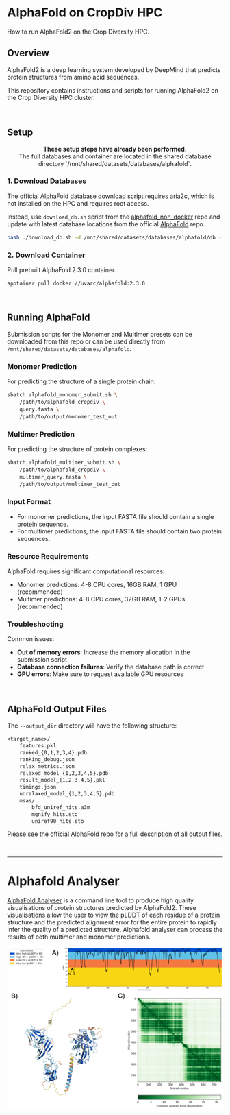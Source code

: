 # AlphaFold on CropDiv HPC
How to run AlphaFold2 on the Crop Diversity HPC.

## Overview
AlphaFold2 is a deep learning system developed by DeepMind that predicts protein structures from amino acid sequences. 

This repository contains instructions and scripts for running AlphaFold2 on the Crop Diversity HPC cluster. 

<br>

## Setup

<center><b>
    These setup steps have already been performed.
</b></center>
<center>
    The full databases and container are located in the shared database directory `/mnt/shared/datasets/databases/alphafold`.
</center>

### 1. Download Databases
The official AlphaFold database download script requires aria2c, which is not installed on the HPC and requires root access.

Instead, use `download_db.sh` script from the [alphafold_non_docker](https://github.com/kalininalab/alphafold_non_docker/tree/main) repo and update with latest database locations from the official [AlphaFold](https://github.com/google-deepmind/alphafold/blob/main/scripts/) repo.

```bash
bash ./download_db.sh -d /mnt/shared/datasets/databases/alphafold/db -m full_dbs
```

### 2. Download Container
Pull prebuilt AlphaFold 2.3.0 container.
```
apptainer pull docker://uvarc/alphafold:2.3.0
```

<br>

## Running AlphaFold

Submission scripts for the Monomer and Multimer presets can be downloaded from this repo or can be used directly from `/mnt/shared/datasets/databases/alphafold`.

### Monomer Prediction
For predicting the structure of a single protein chain:
```bash
sbatch alphafold_monomer_submit.sh \
    /path/to/alphafold_cropdiv \
    query.fasta \
    /path/to/output/monomer_test_out
```

### Multimer Prediction
For predicting the structure of protein complexes:
```bash
sbatch alphafold_multimer_submit.sh \
    /path/to/alphafold_cropdiv \
    multimer_query.fasta \
    /path/to/output/multimer_test_out
```

### Input Format

- For monomer predictions, the input FASTA file should contain a single protein sequence.
- For multimer predictions, the input FASTA file should contain two protein sequences.

### Resource Requirements
AlphaFold requires significant computational resources:

- Monomer predictions: 4-8 CPU cores, 16GB RAM, 1 GPU (recommended)
- Multimer predictions: 4-8 CPU cores, 32GB RAM, 1-2 GPUs (recommended)

### Troubleshooting
Common issues:
- **Out of memory errors**: Increase the memory allocation in the submission script
- **Database connection failures**: Verify the database path is correct 
- **GPU errors**: Make sure to request available GPU resources 

<br>

## AlphaFold Output Files
The `--output_dir` directory will have the following structure:

```
<target_name>/
    features.pkl
    ranked_{0,1,2,3,4}.pdb
    ranking_debug.json
    relax_metrics.json
    relaxed_model_{1,2,3,4,5}.pdb
    result_model_{1,2,3,4,5}.pkl
    timings.json
    unrelaxed_model_{1,2,3,4,5}.pdb
    msas/
        bfd_uniref_hits.a3m
        mgnify_hits.sto
        uniref90_hits.sto
```

Please see the official [AlphaFold](https://github.com/google-deepmind/alphafold/blob/main/README.md#alphafold-output) repo for a full description of all output files.

<br>

---

# Alphafold Analyser

[AlphaFold Analyser](https://github.com/rj-price/alphafold-analyser) is a command line tool to produce high quality visualisations of protein structures predicted by AlphaFold2. These visualisations allow the user to view the pLDDT of each residue of a protein structure and the predicted alignment error for the entire protein to rapidly infer the quality of a predicted structure. Alphafold analyser can process the results of both multimer and monomer predictions.

![outputs](https://github.com/Orpowell/alphafold-analyser/blob/main/img/outputs.png)

